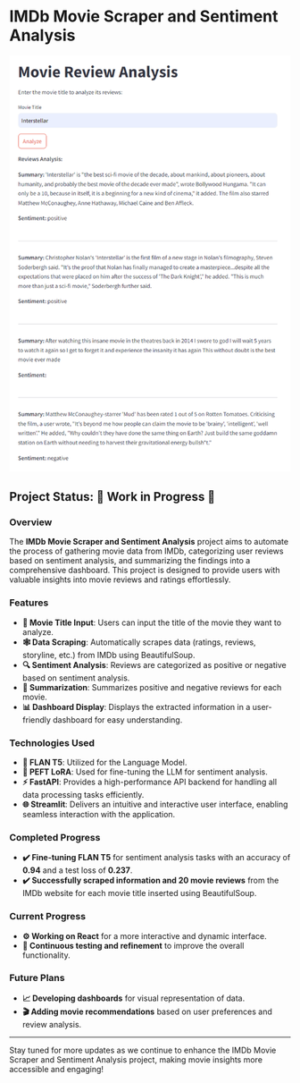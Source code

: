 # IMDb Movie Scraper and Sentiment Analysis

![Preview](homepage_preview.png)

## Project Status: 🚧 Work in Progress 🚧

### Overview

The **IMDb Movie Scraper and Sentiment Analysis** project aims to automate the process of gathering movie data from IMDb, categorizing user reviews based on sentiment analysis, and summarizing the findings into a comprehensive dashboard. This project is designed to provide users with valuable insights into movie reviews and ratings effortlessly.

### Features

- **🎥 Movie Title Input**: Users can input the title of the movie they want to analyze.
- **🕸️ Data Scraping**: Automatically scrapes data (ratings, reviews, storyline, etc.) from IMDb using BeautifulSoup.
- **🔍 Sentiment Analysis**: Reviews are categorized as positive or negative based on sentiment analysis.
- **📝 Summarization**: Summarizes positive and negative reviews for each movie.
- **📊 Dashboard Display**: Displays the extracted information in a user-friendly dashboard for easy understanding.

### Technologies Used

- **🧠 FLAN T5**: Utilized for the Language Model.
- **🔧 PEFT LoRA**: Used for fine-tuning the LLM for sentiment analysis.
- **⚡ FastAPI**: Provides a high-performance API backend for handling all data processing tasks efficiently.
- **🌐 Streamlit**: Delivers an intuitive and interactive user interface, enabling seamless interaction with the application.

### Completed Progress

- **✔️ Fine-tuning FLAN T5** for sentiment analysis tasks with an accuracy of **0.94** and a test loss of **0.237**.
- **✔️ Successfully scraped information and 20 movie reviews** from the IMDb website for each movie title inserted using BeautifulSoup.

### Current Progress

- **⚙️ Working on React** for a more interactive and dynamic interface.
- **🔄 Continuous testing and refinement** to improve the overall functionality.

### Future Plans

- **📈 Developing dashboards** for visual representation of data.
- **🎬 Adding movie recommendations** based on user preferences and review analysis.

---

Stay tuned for more updates as we continue to enhance the IMDb Movie Scraper and Sentiment Analysis project, making movie insights more accessible and engaging!